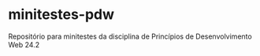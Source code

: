 # minitestes-pdw
Repositório para minitestes da disciplina de Princípios de Desenvolvimento Web 24.2
